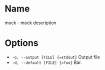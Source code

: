 # Name

mock - mock description

# Options

* `-o, --output [FILE] {=stdout}` Output file
* `-d, --default [FILE] {=foo}` Bar.
